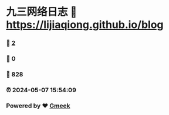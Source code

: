 # 九三网络日志 :link: https://lijiaqiong.github.io/blog 
### :page_facing_up: [2](https://lijiaqiong.github.io/blog/tag.html) 
### :speech_balloon: 0 
### :hibiscus: 828 
### :alarm_clock: 2024-05-07 15:54:09 
### Powered by :heart: [Gmeek](https://github.com/Meekdai/Gmeek)
